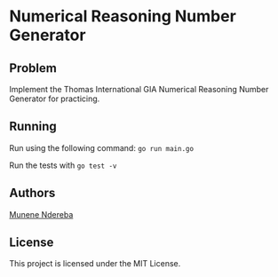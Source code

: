 # Numerical Reasoning Number Generator

## Problem

Implement the Thomas International GIA Numerical Reasoning Number Generator for practicing.

## Running

Run using the following command: `go run main.go`

Run the tests with `go test -v`

## Authors

[Munene Ndereba](https://github.com/munenendereba)

## License

This project is licensed under the MIT License.
